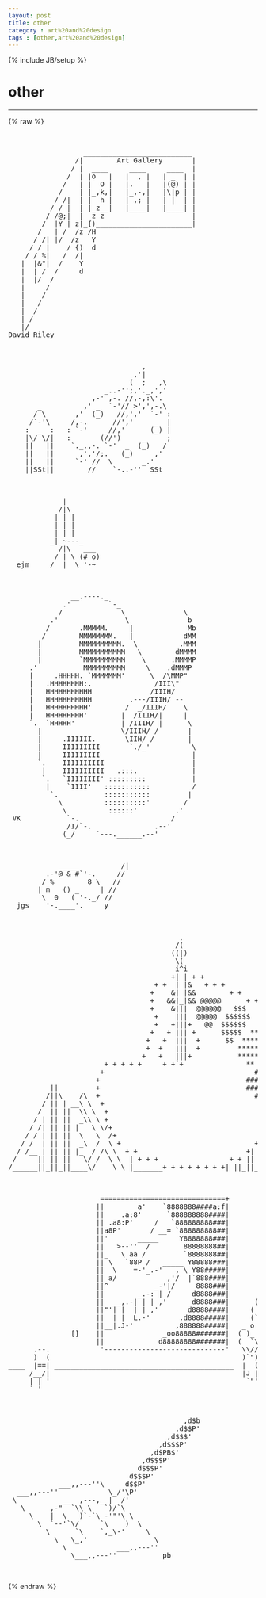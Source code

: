 ```yaml
---
layout: post
title: other
category : art%20and%20design
tags : [other,art%20and%20design]
---
```

{% include JB/setup %}
# other
---
{% raw %}
<pre>


                  __________________________
                /|        Art Gallery       |
               / |  ____     ____     ____  |
              /  | |o   |   |  , |   | _  | |
             /   | |  O |   |.   |   |(@) | |
            /    | |_,k,|   |_,-,|   |\|p | |
           / /|  | |  h |   | ,; |   | |  | |
          / / |  | |_z__|   |____|   |____| |
         / /@;|  |  z z                     |
        /  |Y | z|_{)_______________________|
       /   | /  /z /H
      / /| |/  /z   Y
     / / |    / {)  d
    / / %|   /  /|
   |  |&amp;&quot;|  /    Y
   |  | /  /     d
   |  |/  /
   |     /
   |    /
   |   /
   |  /
   | /
   |/
David Riley



                                ,
                              ,&#039;|
                             (  ;   ,\
                       _..-&#039;&#039;;,&#039;._,&#039;,&#039;
                    ,-&#039; ,-. //,-,:\&#039;.
       _          ,&#039; _  `-&#039;// &gt;&#039;,&#039;,-.\
      / \       ,&#039;  (_)   //,&#039;,&#039;  `-&#039; :
     /`-&#039;\     /,-.      //&#039;,&#039;     _  |
    :  _  :   : `-&#039;    _//,&#039;      (_) |
    |\/ \/|   :       (//&#039;)     _     ;
    ||   ||    `._.,-. `-&#039;  _  (_)   /
    ||   ||      ,&#039;,&#039;/;.   (_)     ,&#039;
    ||   ||     `-&#039; //  \       _.&#039;
    ||SSt||        //    `-..-&#039;&#039;  SSt



             |
            /|\
           | | |
           | | |
           | | |
          _|_~---_
            /|\   ___
           / | \ (# o)
  ejm     /  |  \ &#039;-~   



               __.----._
             .&#039;         `-_
            /              \              \
          .&#039;                \              b
         /       .MMMMM.     |             Mb
        /        MMMMMMMM.   |            dMM
       |         MMMMMMMMMM.  \          .MMM
       |         MMMMMMMMMMM   \        dMMMM
       |         `MMMMMMMMMM    \      .MMMMP
     .&#039;           MMMMMMMMMM     \    .dMMMP
     |     .HHHHH. `MMMMMMM&#039;      \  /\MMP&quot;
     |   .HHHHHHHH:.               /III\&quot;
     |   HHHHHHHHHHH              /IIIH/
     |   HHHHHHHHHHH         .---/IIIH/ --
     |   HHHHHHHHHH&#039;        /  _/IIIH/    \
     |   HHHHHHHHH&#039;        |  /IIIH/|     |
     `.  `HHHHH&#039;           | /IIIH/ |      \
       |                   \/IIIH/ /       |
       |     .IIIIII.       \IIH/ /        |
       |     IIIIIIIII       `./_&#039;          \
       |     IIIIIIIII                      |
       `.    IIIIIIIIII                     |
        |    IIIIIIIIII   .:::.             |
        `.   `IIIIIIII&#039; :::::::::           |
         |    `IIII&#039;   :::::::::::          /
          `.           :::::::::::         |
            \          ::::::::::&#039;        /
             \          ::::::&#039;         .&#039;
 VK           `-.                      /
              /I/`-.               .--&#039;
             (_/     `---.______.--&#039;



            _____          /|
         .-&#039;@ &amp; #`&#039;-.     //
        / %        8 \   //
       | m   () _     | //
        \  0   ( &#039;-._/ //
  jgs    &#039;-.____&#039;.     y 



                                         ,
                                        /( 
                                       ((|)
                                        \( 
                                        i^i
                                       +| | + +  
                                   + +  | |&amp;   + + +   
                                  +    &amp;| |&amp;&amp;        + +   
                                  +   &amp;&amp;|_|&amp;&amp; @@@@@      + +   
                                  +    &amp;|||  @@@@@@   $$$    + + 
                                   +    |||  @@@@@  $$$$$$       +
                                   +   +|||+   @@  $$$$$$         +
                                  +   + ||| +      $$$$$  *****   +
                                 +   +  |||  +      $$  ********   + 
                                 +  +   |||  +         ********     +
                                +   +   |||+           *******      +
                       + + + + +     + +`+               **   ####   +
                      +                                    ########  +
                     +                                   ########## +
          ||         +                                   #########  +
         /||\    /\  +                                     ####    +
        / || | __\ \  +                                           +__
       /  || ||  \\ \  +                                         +/  \
      / | || ||  _\\ \ +                                        +|   /
     / /| || || |   \ \/+                                     +|  /\/ 
    / / | || ||  \   \  /+                                   +|| |
   / /  | || ||  _\  /  \ +                                + _|| | 
  / /__ | || || |_  / /\ \  + +                          +| |_ | | ad.
 /     || || ||   \/ /  \ \  | + + +                 + + ||   \| |
/______||_||_||____\/    \ \ |_______+ + + + + + + +| ||_||____\_|



                      ==============================+
                     ||        a&#039;    `8888888####a:f|
                     ||    .a:8&#039;      `888888888####|
                     || .a8:P&#039;     /   `888888888###|
                     ||a8P&#039;       / __= `888888888##|
                     ||&#039;       _____     Y8888888###|
                     ||   &gt;--&#039;&#039;  /        88888888##|
                     ||_   \ aa /         `8888888##|
                     || \   `88P /   _____ Y88888###|
                     ||  \    =-&#039;_.-&#039;   , \ Y88#####|
                     || a/            ,&#039;/  |`888####|
                     ||^           _-&#039;|/     8888###|
                     ||        _.-: | /     d8888###|       _
                     ||  __,.-| | | ,&#039;      d8888###|      ( `\
                     ||&quot;&#039;| |  | | ,&#039;       d8888####|     (  ? )
                     ||  | |  L.-&#039;       .d8888#####|     (`,-&#039;
                     ||__|.J-&#039;          ,888888#####|   _ o 
               []    ||              _oo88888#######|  ( )_   
                     ||             d88888888#######|  (  `\  
      .--.            &#039;-----------------------------&#039;   \\//  
      )  (                                              )`&quot;)
____  |==| ___________________________________________  |  ( ____
     /__/|                                              |J |
     | | &#039;                                               `&quot;&#039;
     ` &#039;



                                          ,d$b
                                        ,d$$P&#039;
                                      ,d$$$&#039; 
                                    ,d$$$P&#039;
                                  ,d$PB$&#039;
                                ,d$$$P&#039;
                               d$$$P&#039;
                             d$$$P&#039;               
            ___,,---&#039;&#039;\     d$$P&#039;                 
  ___,,---&#039;&#039;            \_/&#039;\P&#039;                    
 \           __  ,---,_ | _/&#039;                     
   \      ,-&quot;  `\\ \   `)/`\                      
     \    |  \   )`-`\_-&#039;&quot;&#039;\ \                    
       \  `--&#039;`\/     `\    )  \
         \      `\    `,_\-&#039;     \
           \   \_,&#039;                \
             \            ___,,---&#039;&#039;
               \___,,---&#039;&#039;           pb

 </pre>
{% endraw %}
